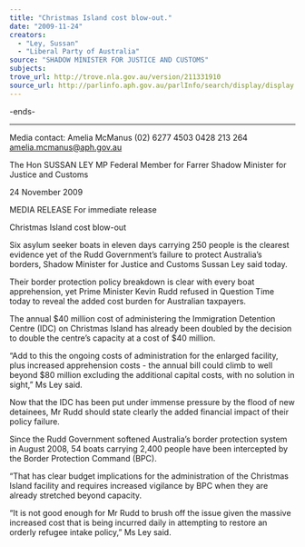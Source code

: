 ```yaml
---
title: "Christmas Island cost blow-out."
date: "2009-11-24"
creators:
  - "Ley, Sussan"
  - "Liberal Party of Australia"
source: "SHADOW MINISTER FOR JUSTICE AND CUSTOMS"
subjects:
trove_url: http://trove.nla.gov.au/version/211331910
source_url: http://parlinfo.aph.gov.au/parlInfo/search/display/display.w3p;query=Id%3A%22media/pressrel/W7BV6%22
---
```


 -ends- 

 ______________________________________________________________________________ 

 Media contact:  Amelia McManus    (02) 6277 4503     0428 213 264   amelia.mcmanus@aph.gov.au   

 

 The Hon SUSSAN LEY MP  Federal Member for Farrer  Shadow Minister for Justice and Customs 

 

 

 24 November 2009   

 MEDIA RELEASE  For immediate release   

 Christmas Island cost blow-out 

 

 Six asylum seeker boats in eleven days carrying 250 people is the clearest evidence yet of  the Rudd Government’s failure to protect Australia’s borders, Shadow Minister for Justice  and Customs Sussan Ley said today.   

 Their border protection policy breakdown is clear with every boat apprehension, yet Prime  Minister Kevin Rudd refused in Question Time today to reveal the added cost burden for  Australian taxpayers.   

 The annual $40 million cost of administering the Immigration Detention Centre (IDC) on  Christmas Island has already been doubled by the decision to double the centre’s capacity at  a cost of $40 million.   

 “Add to this the ongoing costs of administration for the enlarged facility, plus increased  apprehension costs - the annual bill could climb to well beyond $80 million excluding the  additional capital costs, with no solution in sight,” Ms Ley said.   

 Now that the IDC has been put under immense pressure by the flood of new detainees, Mr  Rudd should state clearly the added financial impact of their policy failure.   

 Since the Rudd Government softened Australia’s border protection system in August 2008,  54 boats carrying 2,400 people have been intercepted by the Border Protection Command  (BPC).   

 “That has clear budget implications for the administration of the Christmas Island facility and  requires increased vigilance by BPC when they are already stretched beyond capacity.   

 “It is not good enough for Mr Rudd to brush off the issue given the massive increased cost  that is being incurred daily in attempting to restore an orderly refugee intake policy,” Ms Ley  said.   

 

 

 

 

